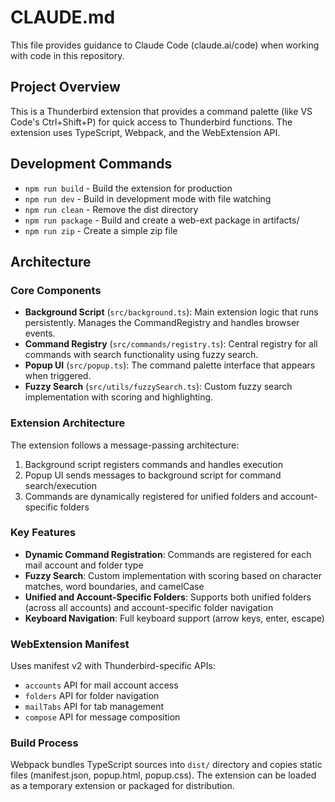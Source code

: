 # CLAUDE.md

This file provides guidance to Claude Code (claude.ai/code) when working with code in this repository.

## Project Overview

This is a Thunderbird extension that provides a command palette (like VS Code's Ctrl+Shift+P) for quick access to Thunderbird functions. The extension uses TypeScript, Webpack, and the WebExtension API.

## Development Commands

- `npm run build` - Build the extension for production
- `npm run dev` - Build in development mode with file watching
- `npm run clean` - Remove the dist directory
- `npm run package` - Build and create a web-ext package in artifacts/
- `npm run zip` - Create a simple zip file

## Architecture

### Core Components

- **Background Script** (`src/background.ts`): Main extension logic that runs persistently. Manages the CommandRegistry and handles browser events.
- **Command Registry** (`src/commands/registry.ts`): Central registry for all commands with search functionality using fuzzy search.
- **Popup UI** (`src/popup.ts`): The command palette interface that appears when triggered.
- **Fuzzy Search** (`src/utils/fuzzySearch.ts`): Custom fuzzy search implementation with scoring and highlighting.

### Extension Architecture

The extension follows a message-passing architecture:
1. Background script registers commands and handles execution
2. Popup UI sends messages to background script for command search/execution
3. Commands are dynamically registered for unified folders and account-specific folders

### Key Features

- **Dynamic Command Registration**: Commands are registered for each mail account and folder type
- **Fuzzy Search**: Custom implementation with scoring based on character matches, word boundaries, and camelCase
- **Unified and Account-Specific Folders**: Supports both unified folders (across all accounts) and account-specific folder navigation
- **Keyboard Navigation**: Full keyboard support (arrow keys, enter, escape)

### WebExtension Manifest

Uses manifest v2 with Thunderbird-specific APIs:
- `accounts` API for mail account access
- `folders` API for folder navigation
- `mailTabs` API for tab management
- `compose` API for message composition

### Build Process

Webpack bundles TypeScript sources into `dist/` directory and copies static files (manifest.json, popup.html, popup.css). The extension can be loaded as a temporary extension or packaged for distribution.